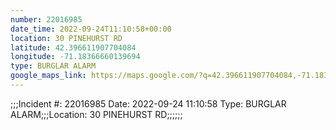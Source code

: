 ```yaml
---
number: 22016985
date_time: 2022-09-24T11:10:58+00:00
location: 30 PINEHURST RD
latitude: 42.396611907704084
longitude: -71.18366660139694
type: BURGLAR ALARM
google_maps_link: https://maps.google.com/?q=42.396611907704084,-71.18366660139694
---
```


;;;Incident #: 22016985  Date: 2022-09-24 11:10:58   Type: BURGLAR ALARM;;;Location: 30 PINEHURST RD;;;;;;
